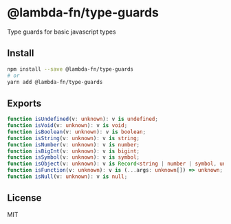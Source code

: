# @lambda-fn/type-guards

Type guards for basic javascript types

## Install

```bash
npm install --save @lambda-fn/type-guards
# or
yarn add @lambda-fn/type-guards
```

## Exports

```typescript
function isUndefined(v: unknown): v is undefined;
function isVoid(v: unknown): v is void;
function isBoolean(v: unknown): v is boolean;
function isString(v: unknown): v is string;
function isNumber(v: unknown): v is number;
function isBigInt(v: unknown): v is bigint;
function isSymbol(v: unknown): v is symbol;
function isObject(v: unknown): v is Record<string | number | symbol, unknown>;
function isFunction(v: unknown): v is (...args: unknown[]) => unknown;
function isNull(v: unknown): v is null;
```

## License

MIT
